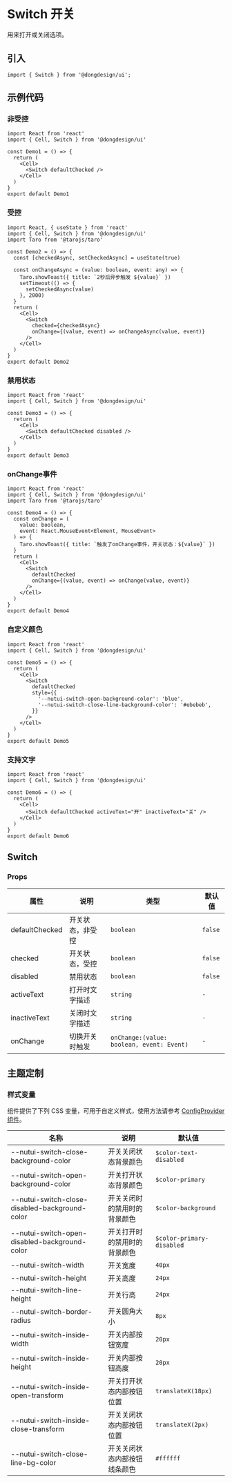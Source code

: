 # Switch 开关

用来打开或关闭选项。

## 引入

```tsx
import { Switch } from '@dongdesign/ui';
```

## 示例代码

### 非受控

```tsx
import React from 'react'
import { Cell, Switch } from '@dongdesign/ui'

const Demo1 = () => {
  return (
    <Cell>
      <Switch defaultChecked />
    </Cell>
  )
}
export default Demo1

```

### 受控

```tsx
import React, { useState } from 'react'
import { Cell, Switch } from '@dongdesign/ui'
import Taro from '@tarojs/taro'

const Demo2 = () => {
  const [checkedAsync, setCheckedAsync] = useState(true)

  const onChangeAsync = (value: boolean, event: any) => {
    Taro.showToast({ title: `2秒后异步触发 ${value}` })
    setTimeout(() => {
      setCheckedAsync(value)
    }, 2000)
  }
  return (
    <Cell>
      <Switch
        checked={checkedAsync}
        onChange={(value, event) => onChangeAsync(value, event)}
      />
    </Cell>
  )
}
export default Demo2

```

### 禁用状态

```tsx
import React from 'react'
import { Cell, Switch } from '@dongdesign/ui'

const Demo3 = () => {
  return (
    <Cell>
      <Switch defaultChecked disabled />
    </Cell>
  )
}
export default Demo3

```

### onChange事件

```tsx
import React from 'react'
import { Cell, Switch } from '@dongdesign/ui'
import Taro from '@tarojs/taro'

const Demo4 = () => {
  const onChange = (
    value: boolean,
    event: React.MouseEvent<Element, MouseEvent>
  ) => {
    Taro.showToast({ title: `触发了onChange事件，开关状态：${value}` })
  }
  return (
    <Cell>
      <Switch
        defaultChecked
        onChange={(value, event) => onChange(value, event)}
      />
    </Cell>
  )
}
export default Demo4

```

### 自定义颜色

```tsx
import React from 'react'
import { Cell, Switch } from '@dongdesign/ui'

const Demo5 = () => {
  return (
    <Cell>
      <Switch
        defaultChecked
        style={{
          '--nutui-switch-open-background-color': 'blue',
          '--nutui-switch-close-line-background-color': '#ebebeb',
        }}
      />
    </Cell>
  )
}
export default Demo5

```

### 支持文字

```tsx
import React from 'react'
import { Cell, Switch } from '@dongdesign/ui'

const Demo6 = () => {
  return (
    <Cell>
      <Switch defaultChecked activeText="开" inactiveText="关" />
    </Cell>
  )
}
export default Demo6

```

## Switch

### Props

| 属性 | 说明 | 类型 | 默认值 |
| --- | --- | --- | --- |
| defaultChecked | 开关状态，非受控 | `boolean` | `false` |
| checked | 开关状态，受控 | `boolean` | `false` |
| disabled | 禁用状态 | `boolean` | `false` |
| activeText | 打开时文字描述 | `string` | `-` |
| inactiveText | 关闭时文字描述 | `string` | `-` |
| onChange | 切换开关时触发 | `onChange:(value: boolean, event: Event)` | `-` |

## 主题定制

### 样式变量

组件提供了下列 CSS 变量，可用于自定义样式，使用方法请参考 [ConfigProvider 组件](/docs/component/common/ConfigProvider)。

| 名称 | 说明 | 默认值 |
| --- | --- | --- |
| \--nutui-switch-close-background-color | 开关关闭状态背景颜色 | `$color-text-disabled` |
| \--nutui-switch-open-background-color | 开关打开状态背景颜色 | `$color-primary` |
| \--nutui-switch-close-disabled-background-color | 开关关闭时的禁用时的背景颜色 | `$color-background` |
| \--nutui-switch-open-disabled-background-color | 开关打开时的禁用时的背景颜色 | `$color-primary-disabled` |
| \--nutui-switch-width | 开关宽度 | `40px` |
| \--nutui-switch-height | 开关高度 | `24px` |
| \--nutui-switch-line-height | 开关行高 | `24px` |
| \--nutui-switch-border-radius | 开关圆角大小 | `8px` |
| \--nutui-switch-inside-width | 开关内部按钮宽度 | `20px` |
| \--nutui-switch-inside-height | 开关内部按钮高度 | `20px` |
| \--nutui-switch-inside-open-transform | 开关打开状态内部按钮位置 | `translateX(18px)` |
| \--nutui-switch-inside-close-transform | 开关关闭状态内部按钮位置 | `translateX(2px)` |
| \--nutui-switch-close-line-bg-color | 开关关闭状态内部按钮线条颜色 | `#ffffff` |